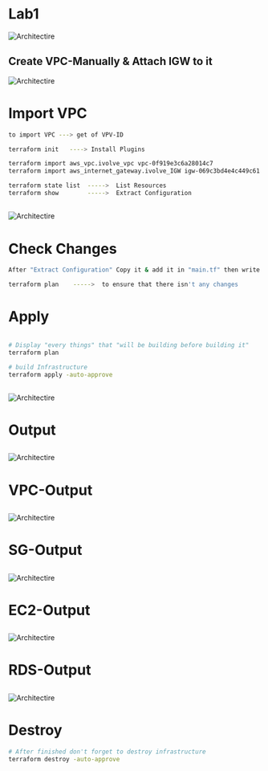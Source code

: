 # Lab1
![Architectire](./assets/Lab1.png)


## Create VPC-Manually & Attach IGW to it
![Architectire](./assets/manual-VPC.png)


# Import VPC
```bash
to import VPC ---> get of VPV-ID

terraform init   ----> Install Plugins

terraform import aws_vpc.ivolve_vpc vpc-0f919e3c6a28014c7
terraform import aws_internet_gateway.ivolve_IGW igw-069c3bd4e4c449c61

terraform state list  ----->  List Resources
terraform show        ----->  Extract Configuration 

```
##
![Architectire](./assets/import-VPC.png)


# Check Changes
```bash
After "Extract Configuration" Copy it & add it in "main.tf" then write..

terraform plan    ----->  to ensure that there isn't any changes
```

# Apply
```bash

# Display "every things" that "will be building before building it"
terraform plan

# build Infrastructure
terraform apply -auto-approve

```

##
![Architectire](./assets/check-changes.png)


# Output
##
![Architectire](./assets/Output.png)

# VPC-Output
##
![Architectire](./assets/VPC-Output.png)

# SG-Output
##
![Architectire](./assets/SG-Output.png)

# EC2-Output
##
![Architectire](./assets/EC2-Output.png)

# RDS-Output
##
![Architectire](./assets/RDS-Output.png)


# Destroy
```bash
# After finished don't forget to destroy infrastructure
terraform destroy -auto-approve
```